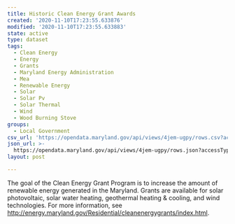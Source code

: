 ```yaml
---
title: Historic Clean Energy Grant Awards
created: '2020-11-10T17:23:55.633876'
modified: '2020-11-10T17:23:55.633883'
state: active
type: dataset
tags:
  - Clean Energy
  - Energy
  - Grants
  - Maryland Energy Administration
  - Mea
  - Renewable Energy
  - Solar
  - Solar Pv
  - Solar Thermal
  - Wind
  - Wood Burning Stove
groups:
  - Local Government
csv_url: 'https://opendata.maryland.gov/api/views/4jem-ugpy/rows.csv?accessType=DOWNLOAD'
json_url: >-
  https://opendata.maryland.gov/api/views/4jem-ugpy/rows.json?accessType=DOWNLOAD
layout: post

---
```

The goal of the Clean Energy Grant Program is to increase the amount of renewable energy generated in the Maryland. Grants are available for solar photovoltaic, solar water heating, geothermal heating & cooling, and wind technologies. For more information, see http://energy.maryland.gov/Residential/cleanenergygrants/index.html.
